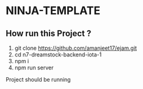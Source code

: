# NINJA-TEMPLATE

## How run this Project ?
1. git clone https://github.com/amanjeet17/ejam.git
2. cd n7-dreamstock-backend-iota-1
3. npm i 
4. npm run server

Project should be running